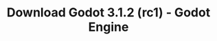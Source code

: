 ---
# Generated by /tools/generators/src/download_archive_generator !!! do not edit by hand !!!
title: 'Download Godot 3.1.2 (rc1) - Godot Engine'
type: 'download/archive'
name: '3.1.2'
flavor: 'rc1'
release_date: '2019-11-13T03:00:00-00:00'
release_notes: 'article/release-candidate-godot-3-1-2-rc-1/'
primaryPlatforms:
  - 'android.apk'
  - 'macos.universal'
  - 'windows.64'
  - 'linux_server.headless.64'
  - 'web'
  - 'templates'
links:
  android.apk:
    name: 'android.apk'
    title: 'Android'
    caption: 'APK Universal (ARM64 + ARMv7 + x86_64 + x86)'
    tags:
      - 'APK download'
      - 'ARM64/v7'
      - 'x86 (64 & 32 bit)'
    hosts:
      github_builds:
        regular: 'https://github.com/godotengine/godot-builds/releases/download/3.1.2-rc1/Godot_v3.1.2-rc1_android_editor.apk'
        mono: '#'
      github:
        regular: 'https://github.com/godotengine/godot/releases/download/3.1.2-rc1/Godot_v3.1.2-rc1_android_editor.apk'
        mono: '#'
  macos.universal:
    name: 'macos.universal'
    title: 'macOS'
    caption: 'Universal (x86_64 + Silício da Apple)'
    tags:
      - 'Intel/Apple Silicon'
      - '64 bit'
    hosts:
      github_builds:
        regular: 'https://github.com/godotengine/godot-builds/releases/download/3.1.2-rc1/Godot_v3.1.2-rc1_osx.universal.zip'
        mono: 'https://github.com/godotengine/godot-builds/releases/download/3.1.2-rc1/Godot_v3.1.2-rc1_mono_osx.universal.zip'
      github:
        regular: 'https://github.com/godotengine/godot/releases/download/3.1.2-rc1/Godot_v3.1.2-rc1_osx.universal.zip'
        mono: 'https://github.com/godotengine/godot/releases/download/3.1.2-rc1/Godot_v3.1.2-rc1_mono_osx.universal.zip'
  windows.64:
    name: 'windows.64'
    title: 'Windows'
    caption: 'Padrão (x86_64)'
    tags:
      - '64 bit'
    hosts:
      github_builds:
        regular: 'https://github.com/godotengine/godot-builds/releases/download/3.1.2-rc1/Godot_v3.1.2-rc1_win64.exe.zip'
        mono: 'https://github.com/godotengine/godot-builds/releases/download/3.1.2-rc1/Godot_v3.1.2-rc1_mono_win64.zip'
      github:
        regular: 'https://github.com/godotengine/godot/releases/download/3.1.2-rc1/Godot_v3.1.2-rc1_win64.exe.zip'
        mono: 'https://github.com/godotengine/godot/releases/download/3.1.2-rc1/Godot_v3.1.2-rc1_mono_win64.zip'
  linux_server.headless.64:
    name: 'linux_server.headless.64'
    title: 'Linux Server'
    caption: 'Headless (x86_64)'
    tags:
      - '64 bit'
      - 'Headless'
    hosts:
      github_builds:
        regular: 'https://github.com/godotengine/godot-builds/releases/download/3.1.2-rc1/Godot_v3.1.2-rc1_linux_headless.64.zip'
        mono: 'https://github.com/godotengine/godot-builds/releases/download/3.1.2-rc1/Godot_v3.1.2-rc1_mono_linux_headless_64.zip'
      github:
        regular: 'https://github.com/godotengine/godot/releases/download/3.1.2-rc1/Godot_v3.1.2-rc1_linux_headless.64.zip'
        mono: 'https://github.com/godotengine/godot/releases/download/3.1.2-rc1/Godot_v3.1.2-rc1_mono_linux_headless_64.zip'
  web:
    name: 'web'
    title: 'Editor Web'
    caption: ''
    tags:
      - 'Self-hosted'
      - 'Cross-platform'
    hosts:
      github_builds:
        regular: 'https://github.com/godotengine/godot-builds/releases/download/3.1.2-rc1/Godot_v3.1.2-rc1_web_editor.zip'
        mono: '#'
      github:
        regular: 'https://github.com/godotengine/godot/releases/download/3.1.2-rc1/Godot_v3.1.2-rc1_web_editor.zip'
        mono: '#'
  linux.64:
    name: 'linux.64'
    title: 'Linux'
    caption: 'Padrão (x86_64)'
    tags:
      - '64 bit'
    hosts:
      github_builds:
        regular: 'https://github.com/godotengine/godot-builds/releases/download/3.1.2-rc1/Godot_v3.1.2-rc1_x11.64.zip'
        mono: 'https://github.com/godotengine/godot-builds/releases/download/3.1.2-rc1/Godot_v3.1.2-rc1_mono_x11_64.zip'
      github:
        regular: 'https://github.com/godotengine/godot/releases/download/3.1.2-rc1/Godot_v3.1.2-rc1_x11.64.zip'
        mono: 'https://github.com/godotengine/godot/releases/download/3.1.2-rc1/Godot_v3.1.2-rc1_mono_x11_64.zip'
  linux.32:
    name: 'linux.32'
    title: 'Linux'
    caption: 'Padrão (x86)'
    tags:
      - '32 bit'
    hosts:
      github_builds:
        regular: 'https://github.com/godotengine/godot-builds/releases/download/3.1.2-rc1/Godot_v3.1.2-rc1_x11.32.zip'
        mono: 'https://github.com/godotengine/godot-builds/releases/download/3.1.2-rc1/Godot_v3.1.2-rc1_mono_x11_32.zip'
      github:
        regular: 'https://github.com/godotengine/godot/releases/download/3.1.2-rc1/Godot_v3.1.2-rc1_x11.32.zip'
        mono: 'https://github.com/godotengine/godot/releases/download/3.1.2-rc1/Godot_v3.1.2-rc1_mono_x11_32.zip'
  windows.32:
    name: 'windows.32'
    title: 'Windows'
    caption: 'Padrão (x86)'
    tags:
      - '32 bit'
    hosts:
      github_builds:
        regular: 'https://github.com/godotengine/godot-builds/releases/download/3.1.2-rc1/Godot_v3.1.2-rc1_win32.exe.zip'
        mono: 'https://github.com/godotengine/godot-builds/releases/download/3.1.2-rc1/Godot_v3.1.2-rc1_mono_win32.zip'
      github:
        regular: 'https://github.com/godotengine/godot/releases/download/3.1.2-rc1/Godot_v3.1.2-rc1_win32.exe.zip'
        mono: 'https://github.com/godotengine/godot/releases/download/3.1.2-rc1/Godot_v3.1.2-rc1_mono_win32.zip'
  linux_server.64:
    name: 'linux_server.64'
    title: 'Servidor Linux'
    caption: 'Padrão (x86_64)'
    tags:
      - '64 bit'
    hosts:
      github_builds:
        regular: 'https://github.com/godotengine/godot-builds/releases/download/3.1.2-rc1/Godot_v3.1.2-rc1_linux_server.64.zip'
        mono: 'https://github.com/godotengine/godot-builds/releases/download/3.1.2-rc1/Godot_v3.1.2-rc1_mono_linux_server_64.zip'
      github:
        regular: 'https://github.com/godotengine/godot/releases/download/3.1.2-rc1/Godot_v3.1.2-rc1_linux_server.64.zip'
        mono: 'https://github.com/godotengine/godot/releases/download/3.1.2-rc1/Godot_v3.1.2-rc1_mono_linux_server_64.zip'
  aar_library:
    name: 'aar_library'
    title: 'Biblioteca de AAR'
    caption: ''
    tags:
      - 'Android plugins'
      - 'Java'
      - 'Kotlin'
    hosts:
      github_builds:
        regular: 'https://github.com/godotengine/godot-builds/releases/download/3.1.2-rc1/godot-lib.3.1.2.rc1.release.aar'
        mono: 'https://github.com/godotengine/godot-builds/releases/download/3.1.2-rc1/godot-lib.3.1.2.rc1.mono.release.aar'
      github:
        regular: 'https://github.com/godotengine/godot/releases/download/3.1.2-rc1/godot-lib.3.1.2.rc1.release.aar'
        mono: 'https://github.com/godotengine/godot/releases/download/3.1.2-rc1/godot-lib.3.1.2.rc1.mono.release.aar'
  templates:
    name: 'templates'
    title: 'Modelos de exportação'
    caption: ''
    tags:
      - 'Utilizado para exportar os seus jogos para todas as plataformas suportadas'
    hosts:
      github_builds:
        regular: 'https://github.com/godotengine/godot-builds/releases/download/3.1.2-rc1/Godot_v3.1.2-rc1_export_templates.tpz'
        mono: 'https://github.com/godotengine/godot-builds/releases/download/3.1.2-rc1/Godot_v3.1.2-rc1_mono_export_templates.tpz'
      github:
        regular: 'https://github.com/godotengine/godot/releases/download/3.1.2-rc1/Godot_v3.1.2-rc1_export_templates.tpz'
        mono: 'https://github.com/godotengine/godot/releases/download/3.1.2-rc1/Godot_v3.1.2-rc1_mono_export_templates.tpz'
---